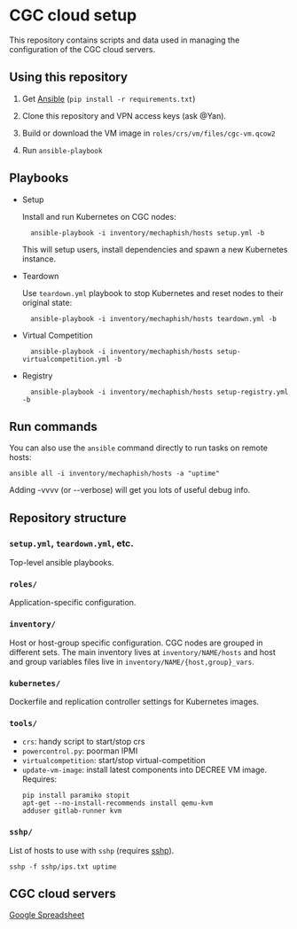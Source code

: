 # CGC cloud setup

This repository contains scripts and data used in managing the configuration of
the CGC cloud servers.

## Using this repository

1. Get [Ansible](http://www.ansibleworks.com/)
   (`pip install -r requirements.txt`)

2. Clone this repository and VPN access keys (ask @Yan).

3. Build or download the VM image in `roles/crs/vm/files/cgc-vm.qcow2`

4. Run `ansible-playbook`

## Playbooks

* Setup

    Install and run Kubernetes on CGC nodes:

        ansible-playbook -i inventory/mechaphish/hosts setup.yml -b

    This will setup users, install dependencies and spawn a new Kubernetes instance.

* Teardown

    Use `teardown.yml` playbook to stop Kubernetes and reset nodes to their original state:

        ansible-playbook -i inventory/mechaphish/hosts teardown.yml -b

* Virtual Competition

        ansible-playbook -i inventory/mechaphish/hosts setup-virtualcompetition.yml -b

* Registry

        ansible-playbook -i inventory/mechaphish/hosts setup-registry.yml -b

## Run commands

You can also use the `ansible` command directly to run tasks on remote hosts:

    ansible all -i inventory/mechaphish/hosts -a "uptime"

Adding -vvvv (or --verbose) will get you lots of useful debug info.

## Repository structure

### `setup.yml`, `teardown.yml`, etc.

Top-level ansible playbooks.

### `roles/`

Application-specific configuration.

### `inventory/`

Host or host-group specific configuration.
CGC nodes are grouped in different sets. The main inventory lives at
`inventory/NAME/hosts` and host and group variables files live in
`inventory/NAME/{host,group}_vars`.

### `kubernetes/`

Dockerfile and replication controller settings for Kubernetes images.

### `tools/`

* `crs`: handy script to start/stop crs
* `powercontrol.py`: poorman IPMI
* `virtualcompetition`: start/stop virtual-competition
* `update-vm-image`: install latest components into DECREE VM image.
   Requires:
   ```
   pip install paramiko stopit
   apt-get --no-install-recommends install qemu-kvm
   adduser gitlab-runner kvm
   ```

### `sshp/`

List of hosts to use with `sshp`
(requires [sshp](https://www.npmjs.com/package/sshp)).

```
sshp -f sshp/ips.txt uptime
```

## CGC cloud servers

[Google Spreadsheet](https://docs.google.com/spreadsheets/d/1merG8nu291re7AyIhTZdZP4NNU7wPd4RcnNRLsHsSwI/edit?usp=sharing)
